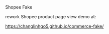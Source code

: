 Shopee Fake

rework Shopee product page view demo at:

https://changlinhgo5.github.io/commerce-fake/
